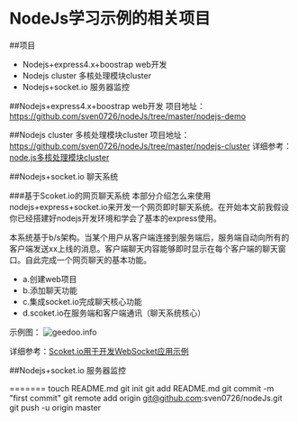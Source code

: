NodeJs学习示例的相关项目
===

##项目

* Nodejs+express4.x+boostrap web开发
* Nodejs cluster 多核处理模块cluster
* Nodejs+socket.io 服务器监控

##Nodejs+express4.x+boostrap web开发
项目地址：https://github.com/sven0726/nodeJs/tree/master/nodejs-demo

##Nodejs cluster 多核处理模块cluster
项目地址：https://github.com/sven0726/nodeJs/tree/master/nodejs-cluster
详细参考：[node.js多核处理模块cluster](http://www.geedoo.info/node-js-multicore-processing-module-cluster.html)

##Nodejs+socket.io 聊天系统

###基于Scoket.io的网页聊天系统
本部分介绍怎么来使用nodejs+express+socket.io来开发一个网页即时聊天系统。在开始本文前我假设你已经搭建好nodejs开发环境和学会了基本的express使用。

本系统基于b/s架构。当某个用户从客户端连接到服务端后，服务端自动向所有的客户端发送xx上线的消息。客户端聊天内容能够即时显示在每个客户端的聊天窗口。自此完成一个网页聊天的基本功能。

* a.创建web项目
* b.添加聊天功能
* c.集成socket.io完成聊天核心功能
* d.scoket.io在服务端和客户端通讯（聊天系统核心）

示例图：
![geedoo.info](http://www.geedoo.info/wp-content/uploads/2014/12/nodejs-scoket-chart-demo2.gif "基于Scoket.io的网页聊天系统")

详细参考：[Scoket.io用于开发WebSocket应用示例](http://www.geedoo.info/scoket-io%E7%94%A8%E4%BA%8E%E5%BC%80%E5%8F%91websocket%E5%BA%94%E7%94%A8%E7%A4%BA%E4%BE%8B.html)


##Nodejs+socket.io 服务器监控
































=======
touch README.md
git init
git add README.md
git commit -m "first commit"
git remote add origin git@github.com:sven0726/nodeJs.git
git push -u origin master
